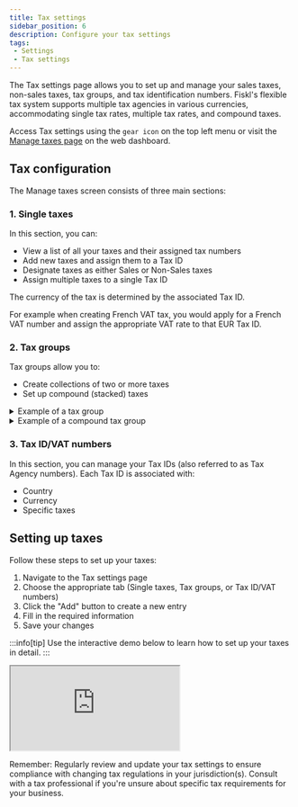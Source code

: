 ```yaml
---
title: Tax settings
sidebar_position: 6
description: Configure your tax settings
tags:
 - Settings
 - Tax settings
---
```


The Tax settings page allows you to set up and manage your sales taxes, non-sales taxes, tax groups, and tax identification numbers. Fiskl's flexible tax system supports multiple tax agencies in various currencies, accommodating single tax rates, multiple tax rates, and compound taxes.

Access Tax settings using the `gear icon` on the top left menu or visit the [Manage taxes page](https://my.fiskl.com/manage-taxes) on the web dashboard.

## Tax configuration

The Manage taxes screen consists of three main sections:

### 1. Single taxes

In this section, you can:

- View a list of all your taxes and their assigned tax numbers
- Add new taxes and assign them to a Tax ID
- Designate taxes as either Sales or Non-Sales taxes
- Assign multiple taxes to a single Tax ID

The currency of the tax is determined by the associated Tax ID.

For example when creating French VAT tax, you would apply for a French VAT number and assign the appropriate VAT rate to that EUR Tax ID.

### 2. Tax groups

Tax groups allow you to:

- Create collections of two or more taxes
- Set up compound (stacked) taxes

<details>
  <summary>Example of a tax group</summary>

    In British Columbia, the sales tax group includes both the Goods and Services Tax (GST) and the Provincial Sales Tax (PST). These are applied together on sales transactions, with each tax having its own rate and rules but grouped for calculation and reporting purposes.

     An example of a tax group with three taxes:
    ```
    Tax Code A: 5% sales tax
    Tax Code B: 6% regional tax
    Tax Code C: 4% municipal tax
    ```
Let's say you purchase an item for $100. Here's how the non-compound tax group would be calculated:

  ```
    Tax Code A (5% sales tax):
    $100 × 0.05 = $5.00
    Tax Code B (6% regional tax):
    $100 × 0.06 = $6.00
    Tax Code C (4% municipal tax):
    $100 × 0.04 = $4.00
  ```

Total taxes: $5.00 + $6.00 + $4.00 = $15.00

</details>

<details>
  <summary>Example of a compound tax group</summary>

    In Quebec, Canada, the tax structure includes both the federal Goods and Services Tax (GST) and the provincial Quebec Sales Tax (QST).
```
    GST (Goods and Services Tax):
        This is a federal tax applied across Canada.
        The GST rate is 5%.
    QST (Quebec Sales Tax):
        This is a provincial tax specific to Quebec.
        The QST rate is 9.975%.
```

QST is calculated on the selling price plus GST.

```
    Base Price of an Item: $100
    GST Calculation: $100 × 0.05 = $5.00
    QST Calculation: ($100 + $5) × 0.09975 = $10.47
```

Total taxes: $5.00 (GST) + $10.47 (QST) = $15.47

Final price of the item: $100 + $15.47 = $115.47
</details>

### 3. Tax ID/VAT numbers

In this section, you can manage your Tax IDs (also referred to as Tax Agency numbers). Each Tax ID is associated with:

- Country
- Currency
- Specific taxes

## Setting up taxes

Follow these steps to set up your taxes:

1. Navigate to the Tax settings page
2. Choose the appropriate tab (Single taxes, Tax groups, or Tax ID/VAT numbers)
3. Click the "Add" button to create a new entry
4. Fill in the required information
5. Save your changes

:::info[tip]
Use the interactive demo below to learn how to set up your taxes in detail.
:::

<div style={{ position: 'relative', paddingBottom: '56.25%', height: 0, width: '100%' }}>
<iframe
style={{ position: 'absolute', top: 0, left: 0, width: '100%', height: '100%', border: 0 }}
src="https://demo.fiskl.com/e/clzfgbf21001skx0c7irtx3gl/tour"
allowFullScreen
webkitallowfullscreen="true"
mozallowfullscreen="true"
allowtransparency="true"
></iframe>
</div>

Remember: Regularly review and update your tax settings to ensure compliance with changing tax regulations in your jurisdiction(s). Consult with a tax professional if you're unsure about specific tax requirements for your business.
